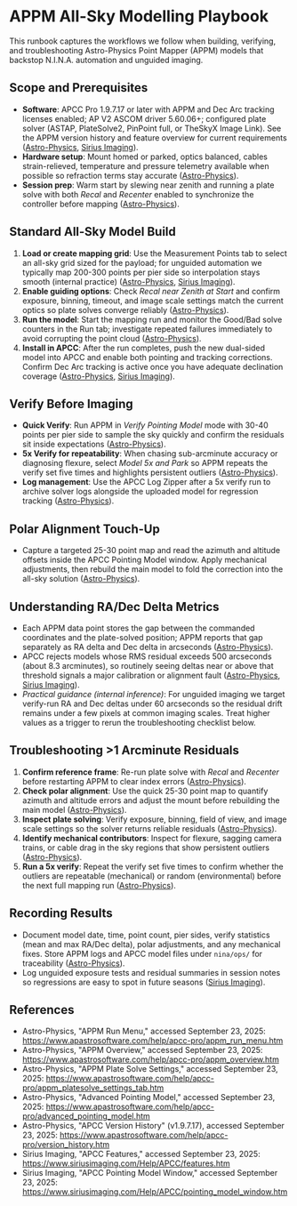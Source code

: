# APPM All-Sky Modelling Playbook

This runbook captures the workflows we follow when building, verifying, and troubleshooting Astro-Physics Point Mapper (APPM) models that backstop N.I.N.A. automation and unguided imaging.

## Scope and Prerequisites
- **Software**: APCC Pro 1.9.7.17 or later with APPM and Dec Arc tracking licenses enabled; AP V2 ASCOM driver 5.60.06+; configured plate solver (ASTAP, PlateSolve2, PinPoint full, or TheSkyX Image Link). See the APPM version history and feature overview for current requirements ([Astro-Physics](https://www.apastrosoftware.com/help/apcc-pro/version_history.htm), [Sirius Imaging](https://www.siriusimaging.com/Help/APCC/features.htm)).
- **Hardware setup**: Mount homed or parked, optics balanced, cables strain-relieved, temperature and pressure telemetry available when possible so refraction terms stay accurate ([Astro-Physics](https://www.apastrosoftware.com/help/apcc-pro/appm_overview.htm)).
- **Session prep**: Warm start by slewing near zenith and running a plate solve with both *Recal* and *Recenter* enabled to synchronize the controller before mapping ([Astro-Physics](https://www.apastrosoftware.com/help/apcc-pro/appm_run_menu.htm)).

## Standard All-Sky Model Build
1. **Load or create mapping grid**: Use the Measurement Points tab to select an all-sky grid sized for the payload; for unguided automation we typically map 200-300 points per pier side so interpolation stays smooth (internal practice) ([Astro-Physics](https://www.apastrosoftware.com/help/apcc-pro/appm_overview.htm), [Sirius Imaging](https://www.siriusimaging.com/Help/APCC/features.htm)).
2. **Enable guiding options**: Check *Recal near Zenith at Start* and confirm exposure, binning, timeout, and image scale settings match the current optics so plate solves converge reliably ([Astro-Physics](https://www.apastrosoftware.com/help/apcc-pro/appm_platesolve_settings_tab.htm)).
3. **Run the model**: Start the mapping run and monitor the Good/Bad solve counters in the Run tab; investigate repeated failures immediately to avoid corrupting the point cloud ([Astro-Physics](https://www.apastrosoftware.com/help/apcc-pro/appm_run_menu.htm)).
4. **Install in APCC**: After the run completes, push the new dual-sided model into APCC and enable both pointing and tracking corrections. Confirm Dec Arc tracking is active once you have adequate declination coverage ([Astro-Physics](https://www.apastrosoftware.com/help/apcc-pro/advanced_pointing_model.htm), [Sirius Imaging](https://www.siriusimaging.com/Help/APCC/pointing_model_window.htm)).

## Verify Before Imaging
- **Quick Verify**: Run APPM in *Verify Pointing Model* mode with 30-40 points per pier side to sample the sky quickly and confirm the residuals sit inside expectations ([Astro-Physics](https://www.apastrosoftware.com/help/apcc-pro/appm_run_menu.htm)).
- **5x Verify for repeatability**: When chasing sub-arcminute accuracy or diagnosing flexure, select *Model 5x and Park* so APPM repeats the verify set five times and highlights persistent outliers ([Astro-Physics](https://www.apastrosoftware.com/help/apcc-pro/appm_run_menu.htm)).
- **Log management**: Use the APCC Log Zipper after a 5x verify run to archive solver logs alongside the uploaded model for regression tracking ([Astro-Physics](https://www.apastrosoftware.com/help/apcc-pro/appm_run_menu.htm)).

## Polar Alignment Touch-Up
- Capture a targeted 25-30 point map and read the azimuth and altitude offsets inside the APCC Pointing Model window. Apply mechanical adjustments, then rebuild the main model to fold the correction into the all-sky solution ([Astro-Physics](https://www.apastrosoftware.com/help/apcc-pro/advanced_pointing_model.htm)).

## Understanding RA/Dec Delta Metrics
- Each APPM data point stores the gap between the commanded coordinates and the plate-solved position; APPM reports that gap separately as RA delta and Dec delta in arcseconds ([Astro-Physics](https://www.apastrosoftware.com/help/apcc-pro/appm_platesolve_settings_tab.htm)).
- APCC rejects models whose RMS residual exceeds 500 arcseconds (about 8.3 arcminutes), so routinely seeing deltas near or above that threshold signals a major calibration or alignment fault ([Astro-Physics](https://www.apastrosoftware.com/help/apcc-pro/version_history.htm), [Sirius Imaging](https://www.siriusimaging.com/Help/APCC/pointing_model_window.htm)).
- *Practical guidance (internal inference)*: For unguided imaging we target verify-run RA and Dec deltas under 60 arcseconds so the residual drift remains under a few pixels at common imaging scales. Treat higher values as a trigger to rerun the troubleshooting checklist below.

## Troubleshooting >1 Arcminute Residuals
1. **Confirm reference frame**: Re-run plate solve with *Recal* and *Recenter* before restarting APPM to clear index errors ([Astro-Physics](https://www.apastrosoftware.com/help/apcc-pro/appm_run_menu.htm)).
2. **Check polar alignment**: Use the quick 25-30 point map to quantify azimuth and altitude errors and adjust the mount before rebuilding the main model ([Astro-Physics](https://www.apastrosoftware.com/help/apcc-pro/advanced_pointing_model.htm)).
3. **Inspect plate solving**: Verify exposure, binning, field of view, and image scale settings so the solver returns reliable residuals ([Astro-Physics](https://www.apastrosoftware.com/help/apcc-pro/appm_platesolve_settings_tab.htm)).
4. **Identify mechanical contributors**: Inspect for flexure, sagging camera trains, or cable drag in the sky regions that show persistent outliers ([Astro-Physics](https://www.apastrosoftware.com/help/apcc-pro/advanced_pointing_model.htm)).
5. **Run a 5x verify**: Repeat the verify set five times to confirm whether the outliers are repeatable (mechanical) or random (environmental) before the next full mapping run ([Astro-Physics](https://www.apastrosoftware.com/help/apcc-pro/appm_run_menu.htm)).

## Recording Results
- Document model date, time, point count, pier sides, verify statistics (mean and max RA/Dec delta), polar adjustments, and any mechanical fixes. Store APPM logs and APCC model files under `nina/ops/` for traceability ([Astro-Physics](https://www.apastrosoftware.com/help/apcc-pro/appm_overview.htm)).
- Log unguided exposure tests and residual summaries in session notes so regressions are easy to spot in future seasons ([Sirius Imaging](https://www.siriusimaging.com/Help/APCC/features.htm)).

## References
- Astro-Physics, "APPM Run Menu," accessed September 23, 2025: https://www.apastrosoftware.com/help/apcc-pro/appm_run_menu.htm
- Astro-Physics, "APPM Overview," accessed September 23, 2025: https://www.apastrosoftware.com/help/apcc-pro/appm_overview.htm
- Astro-Physics, "APPM Plate Solve Settings," accessed September 23, 2025: https://www.apastrosoftware.com/help/apcc-pro/appm_platesolve_settings_tab.htm
- Astro-Physics, "Advanced Pointing Model," accessed September 23, 2025: https://www.apastrosoftware.com/help/apcc-pro/advanced_pointing_model.htm
- Astro-Physics, "APCC Version History" (v1.9.7.17), accessed September 23, 2025: https://www.apastrosoftware.com/help/apcc-pro/version_history.htm
- Sirius Imaging, "APCC Features," accessed September 23, 2025: https://www.siriusimaging.com/Help/APCC/features.htm
- Sirius Imaging, "APCC Pointing Model Window," accessed September 23, 2025: https://www.siriusimaging.com/Help/APCC/pointing_model_window.htm
